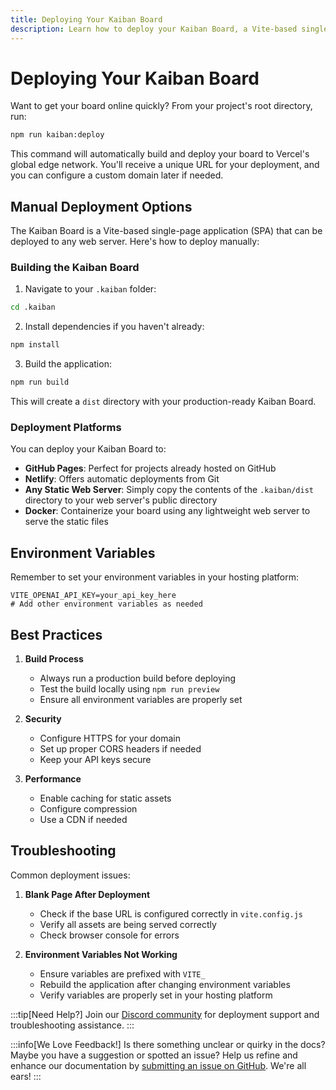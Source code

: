 ```yaml
---
title: Deploying Your Kaiban Board
description: Learn how to deploy your Kaiban Board, a Vite-based single-page application, to various hosting platforms.
---
```


# Deploying Your Kaiban Board

Want to get your board online quickly? From your project's root directory, run:
```bash
npm run kaiban:deploy
```

This command will automatically build and deploy your board to Vercel's global edge network. You'll receive a unique URL for your deployment, and you can configure a custom domain later if needed.

## Manual Deployment Options

The Kaiban Board is a Vite-based single-page application (SPA) that can be deployed to any web server. Here's how to deploy manually:

### Building the Kaiban Board

1. Navigate to your `.kaiban` folder:
```bash
cd .kaiban
```

2. Install dependencies if you haven't already:
```bash
npm install
```

3. Build the application:
```bash
npm run build
```

This will create a `dist` directory with your production-ready Kaiban Board.

### Deployment Platforms

You can deploy your Kaiban Board to:

- **GitHub Pages**: Perfect for projects already hosted on GitHub
- **Netlify**: Offers automatic deployments from Git
- **Any Static Web Server**: Simply copy the contents of the `.kaiban/dist` directory to your web server's public directory
- **Docker**: Containerize your board using any lightweight web server to serve the static files

## Environment Variables

Remember to set your environment variables in your hosting platform:
```env
VITE_OPENAI_API_KEY=your_api_key_here
# Add other environment variables as needed
```

## Best Practices

1. **Build Process**
   - Always run a production build before deploying
   - Test the build locally using `npm run preview`
   - Ensure all environment variables are properly set

2. **Security**
   - Configure HTTPS for your domain
   - Set up proper CORS headers if needed
   - Keep your API keys secure

3. **Performance**
   - Enable caching for static assets
   - Configure compression
   - Use a CDN if needed

## Troubleshooting

Common deployment issues:

1. **Blank Page After Deployment**
   - Check if the base URL is configured correctly in `vite.config.js`
   - Verify all assets are being served correctly
   - Check browser console for errors

2. **Environment Variables Not Working**
   - Ensure variables are prefixed with `VITE_`
   - Rebuild the application after changing environment variables
   - Verify variables are properly set in your hosting platform

:::tip[Need Help?]
Join our [Discord community](https://kaibanjs.com/discord) for deployment support and troubleshooting assistance.
:::

:::info[We Love Feedback!]
Is there something unclear or quirky in the docs? Maybe you have a suggestion or spotted an issue? Help us refine and enhance our documentation by [submitting an issue on GitHub](https://github.com/kaiban-ai/KaibanJS/issues). We're all ears!
::: 